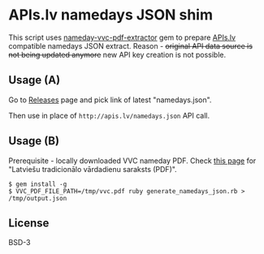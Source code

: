 # APIs.lv namedays JSON shim

This script uses [nameday-vvc-pdf-extractor](https://github.com/aleksandrs-ledovskis/nameday-vvc-pdf-extractor) gem to prepare [APIs.lv](http://apis.lv/namedays/info) compatible namedays JSON extract.
Reason - ~~original API data source is not being updated anymore~~ new API key creation is not possible.

## Usage (A)

Go to [Releases](https://github.com/aleksandrs-ledovskis/nameday-apis.lv-json-shim/releases) page and pick link of latest "namedays.json".

Then use in place of `http://apis.lv/namedays.json` API call.

## Usage (B)

Prerequisite - locally downloaded VVC nameday PDF. Check [this page](https://vvc.gov.lv/index.php?route=product/category&path=193_199) for "Latviešu tradicionālo vārdadienu saraksts (PDF)".

```shell
$ gem install -g
$ VVC_PDF_FILE_PATH=/tmp/vvc.pdf ruby generate_namedays_json.rb > /tmp/output.json
```

## License

BSD-3
